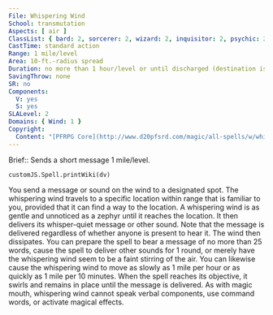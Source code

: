 ```yaml
---
File: Whispering Wind
School: transmutation
Aspects: [ air ]
ClassList: { bard: 2, sorcerer: 2, wizard: 2, inquisitor: 2, psychic: 2, mesmerist: 2, medium: 2 }
CastTime: standard action
Range: 1 mile/level
Area: 10-ft.-radius spread
Duration: no more than 1 hour/level or until discharged (destination is reached)
SavingThrow: none
SR: no
Components:
  V: yes
  S: yes
SLALevel: 2
Domains: { Wind: 1 }
Copyright:
  Content: "[PFRPG Core](http://www.d20pfsrd.com/magic/all-spells/w/whispering-wind)"
---
```

Brief:: Sends a short message 1 mile/level.

```dataviewjs
customJS.Spell.printWiki(dv)
```

You send a message or sound on the wind to a designated spot. The whispering wind travels to a specific location within range that is familiar to you, provided that it can find a way to the location. A whispering wind is as gentle and unnoticed as a zephyr until it reaches the location. It then delivers its whisper-quiet message or other sound. Note that the message is delivered regardless of whether anyone is present to hear it. The wind then dissipates.  You can prepare the spell to bear a message of no more than 25 words, cause the spell to deliver other sounds for 1 round, or merely have the whispering wind seem to be a faint stirring of the air. You can likewise cause the whispering wind to move as slowly as 1 mile per hour or as quickly as 1 mile per 10 minutes.  When the spell reaches its objective, it swirls and remains in place until the message is delivered. As with magic mouth, whispering wind cannot speak verbal components, use command words, or activate magical effects.

